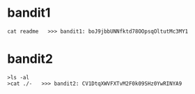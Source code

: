 # bandit1
```
cat readme   >>> bandit1: boJ9jbbUNNfktd78OOpsqOltutMc3MY1
```
# bandit2
```
>ls -al
>cat ./-   >>> bandit2: CV1DtqXWVFXTvM2F0k09SHz0YwRINYA9
```

